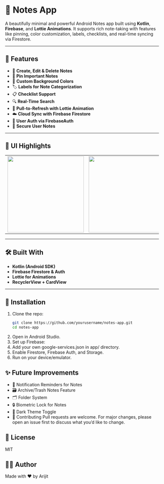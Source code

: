 # 📝 Notes App

A beautifully minimal and powerful Android Notes app built using **Kotlin**, **Firebase**, and **Lottie Animations**. It supports rich note-taking with features like pinning, color customization, labels, checklists, and real-time syncing via Firestore.

---

## 🚀 Features

- 🧠 **Create, Edit & Delete Notes**
- 📌 **Pin Important Notes**
- 🎨 **Custom Background Colors**
- 🏷️ **Labels for Note Categorization**
- 📋 **Checklist Support** 
- 🔍 **Real-Time Search**
- 🔁 **Pull-to-Refresh with Lottie Animation**
- ☁️ **Cloud Sync with Firebase Firestore**
- 👤 **User Auth via FirebaseAuth**
- 🔐 **Secure User Notes**

---

## 📸 UI Highlights

<table> 
   <tr> 
      </td> <td><img src="https://github.com/user-attachments/assets/80093732-7055-49d8-8d8b-bb9a0e2cc206" width="250"/></td> 
      <td><img src="https://github.com/user-attachments/assets/4a33ee3a-23f5-4431-87d6-a1e93748830f" width="250"/>
      <td><img src="https://github.com/user-attachments/assets/a9b1cc3e-cc9e-4c44-bf79-5a3bf9ef085d" width="250"/>
      </td> <td><img src="https://github.com/user-attachments/assets/0c93f0f0-0b41-479e-8371-d44117290b24" width="250"/>
</table>


---

## 🛠️ Built With

- **Kotlin (Android SDK)**
- **Firebase Firestore & Auth**
- **Lottie for Animations**
- **RecyclerView + CardView**

---

## 🔧 Installation

1. Clone the repo:
   ```bash
   git clone https://github.com/yourusername/notes-app.git
   cd notes-app
   
2. Open in Android Studio.
3. Set up Firebase:
4. Add your own google-services.json in app/ directory.
5. Enable Firestore, Firebase Auth, and Storage.
6. Run on your device/emulator.
 
## ✨ Future Improvements
- 🔔 Notification Reminders for Notes
- 🗃️ Archive/Trash Notes Feature
- 🗂️ Folder System
- 🔒 Biometric Lock for Notes
- 🌙 Dark Theme Toggle
- 🤝 Contributing
Pull requests are welcome. For major changes, please open an issue first to discuss what you’d like to change.

## 📜 License
MIT

## 🙋‍♂️ Author
Made with ❤️ by Arijit
